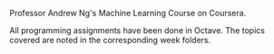 Professor Andrew Ng's Machine Learning Course on Coursera.

All programming assignments have been done in Octave. The topics covered are noted in the corresponding week folders.

